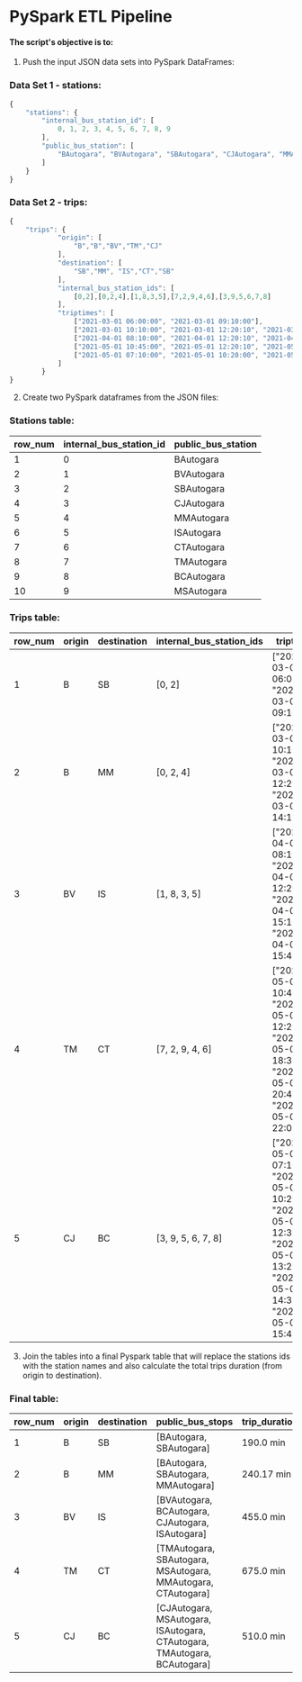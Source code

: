 # PySpark ETL Pipeline
#### The script's objective is to:
1) Push the input JSON data sets into PySpark DataFrames:

### Data Set 1 - stations:
```javascript
{
    "stations": {
        "internal_bus_station_id": [
            0, 1, 2, 3, 4, 5, 6, 7, 8, 9
        ], 
        "public_bus_station": [
            "BAutogara", "BVAutogara", "SBAutogara", "CJAutogara", "MMAutogara","ISAutogara", "CTAutogara", "TMAutogara", "BCAutogara", "MSAutogara"
        ]
    }
}
```
### Data Set 2 - trips:
```javascript
{
    "trips": {
            "origin": [
                "B","B","BV","TM","CJ"
            ],
            "destination": [
                "SB","MM", "IS","CT","SB"
            ],
            "internal_bus_station_ids": [
                [0,2],[0,2,4],[1,8,3,5],[7,2,9,4,6],[3,9,5,6,7,8]
            ],
            "triptimes": [
                ["2021-03-01 06:00:00", "2021-03-01 09:10:00"],
                ["2021-03-01 10:10:00", "2021-03-01 12:20:10", "2021-03-01 14:10:10"],
                ["2021-04-01 08:10:00", "2021-04-01 12:20:10", "2021-04-01 15:10:00", "2021-04-01 15:45:00"],
                ["2021-05-01 10:45:00", "2021-05-01 12:20:10", "2021-05-01 18:30:00", "2021-05-01 20:45:00", "2021-05-01 22:00:00"],
                ["2021-05-01 07:10:00", "2021-05-01 10:20:00", "2021-05-01 12:30:00", "2021-05-01 13:25:00", "2021-05-01 14:35:00", "2021-05-01 15:45:00"]
            ]
        }
}
```
2) Create two PySpark dataframes from the JSON files:
### Stations table:
|row_num|internal_bus_station_id|public_bus_station|
|-|-|-|
|1|0|BAutogara|
|2|1|BVAutogara|
|3|2|SBAutogara|
|4|3|CJAutogara|
|5|4|MMAutogara|
|6|5|ISAutogara|
|7|6|CTAutogara|
|8|7|TMAutogara|
|9|8|BCAutogara|
|10|9|MSAutogara|

### Trips table:
|row_num|origin|destination|internal_bus_station_ids|triptimes|
|-|-|-|-|-|
|1|B|SB|[0, 2]|["2021-03-01 06:00:00", "2021-03-01 09:10:00"]|
|2|B|MM|[0, 2, 4]|["2021-03-01 10:10:00", "2021-03-01 12:20:10", "2021-03-01 14:10:10"]|
|3|BV|IS|[1, 8, 3, 5]|["2021-04-01 08:10:00", "2021-04-01 12:20:10", "2021-04-01 15:10:00", "2021-04-01 15:45:00"]|
|4|TM|CT|[7, 2, 9, 4, 6]|["2021-05-01 10:45:00", "2021-05-01 12:20:10", "2021-05-01 18:30:00", "2021-05-01 20:45:00", "2021-05-01 22:00:00"]|
|5|CJ|BC|[3, 9, 5, 6, 7, 8]|["2021-05-01 07:10:00", "2021-05-01 10:20:00", "2021-05-01 12:30:00", "2021-05-01 13:25:00", "2021-05-01 14:35:00", "2021-05-01 15:45:00"]||

3) Join the tables into a final Pyspark table that will replace the stations ids with the station names and also calculate the total trips duration (from origin to destination).

### Final table:
|row_num|origin|destination|public_bus_stops|trip_duration_total|
|-|-|-|-|-|
|1|B|SB|[BAutogara, SBAutogara]|190.0 min|
|2|B|MM|[BAutogara, SBAutogara, MMAutogara]|240.17 min|
|3|BV|IS|[BVAutogara, BCAutogara, CJAutogara, ISAutogara]|455.0 min|
|4|TM|CT|[TMAutogara, SBAutogara, MSAutogara, MMAutogara, CTAutogara]|675.0 min|
|5|CJ|BC|[CJAutogara, MSAutogara, ISAutogara, CTAutogara, TMAutogara, BCAutogara]|510.0 min|

